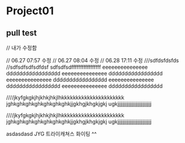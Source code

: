 # Project01

## pull test

// 내가 수정함

// 06.27 07:57 수정
// 06.27 08:04 수정
// 06.28 17:11 수정
///sdfdsfdsfds
//sdfsdfsdfsdfdsf
sdfsdfsdfffffffffffffffff
eeeeeeeeeeeeeee
ddddddddddddddddd
eeeeeeeeeeeeeee
ddddddddddddddddd
eeeeeeeeeeeeeee
ddddddddddddddddd
eeeeeeeeeeeeeee
ddddddddddddddddd
eeeeeeeeeeeeeee
ddddddddddddddddd

////jkyfgkgkjhjkhkjhkjlhkkkkkkkkkkkkkkkkkkkkkk
jghkghkghkghkghkghkghkjjgkhgjkhgkjgkj
ugkjjjjjjjjjjjjjjjjjjjjjjjjjjj


////jkyfgkgkjhjkhkjhkjlhkkkkkkkkkkkkkkkkkkkkkk
jghkghkghkghkghkghkghkjjgkhgjkhgkjgkj
ugkjjjjjjjjjjjjjjjjjjjjjjjjjjj


asdasdasd JYG
트라이캐쳐스 화이팅 ^^